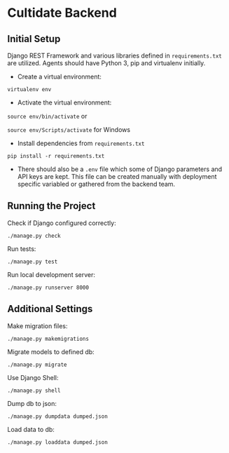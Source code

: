# Cultidate Backend

## Initial Setup

Django REST Framework and various libraries defined in `requirements.txt` are utilized. Agents should have Python 3, pip and virtualenv initially.

- Create a virtual environment:

`virtualenv env`

- Activate the virtual environment:

`source env/bin/activate` or

`source env/Scripts/activate` for Windows

- Install dependencies from `requirements.txt`

`pip install -r requirements.txt`

- There should also be a `.env` file which some of Django parameters and API keys are kept. This file can be created manually with deployment specific variabled or gathered from the backend team.

## Running the Project

Check if Django configured correctly:

`./manage.py check`

Run tests:

`./manage.py test`

Run local development server:

`./manage.py runserver 8000`

## Additional Settings

Make migration files:

`./manage.py makemigrations`

Migrate models to defined db:

`./manage.py migrate`

Use Django Shell:

`./manage.py shell`

Dump db to json:

`./manage.py dumpdata dumped.json`

Load data to db:

`./manage.py loaddata dumped.json`
